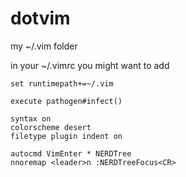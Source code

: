 dotvim
======

my ~/.vim folder



in your ~/.vimrc you might want to add

```
set runtimepath+=~/.vim

execute pathogen#infect()

syntax on
colorscheme desert
filetype plugin indent on

autocmd VimEnter * NERDTree
nnoremap <leader>n :NERDTreeFocus<CR>
```
